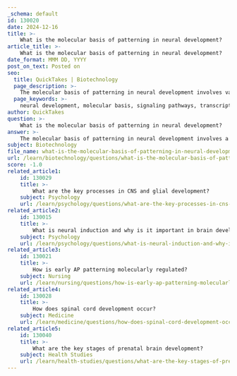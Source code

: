 ```yaml
---
_schema: default
id: 130020
date: 2024-12-16
title: >-
    What is the molecular basis of patterning in neural development?
article_title: >-
    What is the molecular basis of patterning in neural development?
date_format: MMM DD, YYYY
post_on_text: Posted on
seo:
  title: QuickTakes | Biotechnology
  page_description: >-
    The molecular basis of patterning in neural development involves various signaling pathways, transcriptional regulators, neurotrophic factors, cellular interactions, and morphogen gradients that guide the differentiation and connectivity of neurons and glial cells.
  page_keywords: >-
    neural development, molecular basis, signaling pathways, transcriptional regulators, neurotrophic factors, neuronal differentiation, BMP signaling, morphogen gradients, neuronal connectivity, axon pathfinding, neurogenesis, glial cells, developmental biology
author: QuickTakes
question: >-
    What is the molecular basis of patterning in neural development?
answer: >-
    The molecular basis of patterning in neural development involves a complex interplay of signaling pathways, transcriptional regulators, and neurotrophic factors that guide the differentiation, growth, and connectivity of neurons and glial cells. Here are some key components:\n\n1. **Signaling Pathways**: Various signaling pathways play crucial roles in neural induction and patterning. For instance, the Bone Morphogenetic Protein (BMP) signaling pathway is known for its redundancy in gene function, which complicates the understanding of its role in neural induction. This redundancy can lead to challenges in loss-of-function studies, making it difficult to pinpoint specific molecular inducers of neural development.\n\n2. **Transcriptional Regulators**: During embryonic development, transcriptional regulators are essential for controlling gene expression patterns that dictate neural differentiation. These proteins help establish the identity of neurons based on their spatial and temporal context within the developing brain. Mutations in these regulators can lead to malformations and aberrant neurogenesis.\n\n3. **Neurotrophic Factors**: Neurotrophins, such as Brain-Derived Neurotrophic Factor (BDNF), are critical for neuronal survival, growth, and differentiation. BDNF interacts with its receptor, tropomyosin receptor kinase B (TrkB), to influence various aspects of neuronal function, including synaptic plasticity and structural changes in response to activity. Other neurotrophic factors, like Nerve Growth Factor (NGF) and Neurotrophin-3 (NT-3), also contribute to the development and maintenance of neural circuits.\n\n4. **Cellular Interactions**: The interactions between different cell types, including neurons and glial cells, are vital for proper neural patterning. For example, the expression of Jagged 1 in neuron-committed intermediate progenitor cells activates the Notch signaling pathway, which inhibits the differentiation of oligodendrocyte precursor cells (OPCs) until the appropriate developmental stage is reached.\n\n5. **Morphogen Gradients**: Morphogens are signaling molecules that form gradients in developing tissues and provide positional information to cells. These gradients help determine the fate of neural progenitor cells and guide the formation of topographic maps in the brain.\n\n6. **Neuronal Connectivity**: The process of axon pathfinding is crucial for establishing functional neural networks. Axons must navigate through complex environments to reach their target cells, a process guided by a combination of intrinsic genetic programs and extrinsic cues from the surrounding tissue.\n\nIn summary, the molecular basis of patterning in neural development is a multifaceted process that integrates signaling pathways, transcriptional regulation, neurotrophic factors, and cellular interactions to ensure the proper formation and function of the nervous system. Understanding these mechanisms is essential for elucidating the complexities of brain development and the potential implications for neurological disorders.
subject: Biotechnology
file_name: what-is-the-molecular-basis-of-patterning-in-neural-development.md
url: /learn/biotechnology/questions/what-is-the-molecular-basis-of-patterning-in-neural-development
score: -1.0
related_article1:
    id: 130029
    title: >-
        What are the key processes in CNS and glial development?
    subject: Psychology
    url: /learn/psychology/questions/what-are-the-key-processes-in-cns-and-glial-development
related_article2:
    id: 130015
    title: >-
        What is neural induction and why is it important in brain development?
    subject: Psychology
    url: /learn/psychology/questions/what-is-neural-induction-and-why-is-it-important-in-brain-development
related_article3:
    id: 130021
    title: >-
        How is early AP patterning molecularly regulated?
    subject: Nursing
    url: /learn/nursing/questions/how-is-early-ap-patterning-molecularly-regulated
related_article4:
    id: 130028
    title: >-
        How does spinal cord development occur?
    subject: Medicine
    url: /learn/medicine/questions/how-does-spinal-cord-development-occur
related_article5:
    id: 130040
    title: >-
        What are the key stages of prenatal brain development?
    subject: Health Studies
    url: /learn/health-studies/questions/what-are-the-key-stages-of-prenatal-brain-development
---
```


&nbsp;